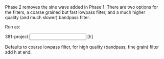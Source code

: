 Phase 2 removes the sine wave added in Phase 1.
There are two options for the filters, a coarse grained but fast lowpass filter, and a much higher quality (and much slower) bandpass filter.

Run as:

381-project <input filename> <output filename> [h]

Defaults to coarse lowpass filter, for high quality (bandpass, fine grain) filter add h at end.
